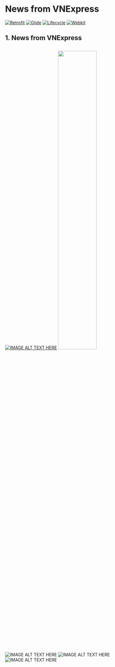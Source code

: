 # News from VNExpress
[![Retrofit](https://img.shields.io/badge/Retrofit-2.9.0-brightgreen)](https://github.com/square/retrofit)
[![Glide](https://img.shields.io/badge/Glide-4.11.0-green)](https://github.com/bumptech/glide)
[![Lifecycle](https://img.shields.io/badge/lifecycle--extensions-1.1.1-yellowgreen)](https://developer.android.com/topic/libraries/architecture/lifecycle)
[![Webkit](https://img.shields.io/badge/Webkit-1.3.0-red)](https://developer.android.com/jetpack/androidx/releases/webkit)
## 1. News from VNExpress <h2>
[![IMAGE ALT TEXT HERE](https://img.youtube.com/vi/qgbeX20IOVQ/0.jpg)](https://www.youtube.com/watch?v=qgbeX20IOVQ)
[<img src="https://img.youtube.com/vi/<VDOP6PqVLdk>/maxresdefault.jpg" width="50%">](https://youtu.be/<VDOP6PqVLdk>)

  
![IMAGE ALT TEXT HERE](https://i.ibb.co/hV7btgf/Screenshot-20201203-162741-Home-Test.jpg)
![IMAGE ALT TEXT HERE](https://i.ibb.co/cTpxPXL/Screenshot-20201203-162803-Home-Test.jpg)
![IMAGE ALT TEXT HERE](https://i.ibb.co/ct61W6b/Screenshot-20201203-162812-Home-Test.jpg)
